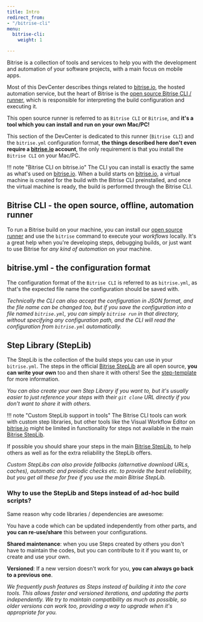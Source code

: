 ```yaml
---
title: Intro
redirect_from:
- "/bitrise-cli"
menu:
  bitrise-cli:
    weight: 1

---
```

Bitrise is a collection of tools and services to help you with the development
and automation of your software projects, with a main focus on mobile apps.

Most of this DevCenter describes things related to [bitrise.io](https://www.bitrise.io),
the hosted automation service, but the heart of Bitrise is the
[open source Bitrise CLI / runner](https://github.com/bitrise-io/bitrise),
which is responsible for interpreting the build configuration and executing it.

This open source runner is referred to as `Bitrise CLI` or `Bitrise`,
and __it's a tool which you can install and run on your own Mac/PC!__

This section of the DevCenter is dedicated to this runner (`Bitrise CLI`) and the
`bitrise.yml` configuration format, __the things described here don't even require a
[bitrise.io](https://www.bitrise.io) account__, the only requirement is that
you install the `Bitrise CLI` on your Mac/PC.

!!! note "Bitrise CLI on bitrise.io"
    The CLI you can install is exactly the same as what's used on [bitrise.io](https://www.bitrise.io).
    When a build starts on [bitrise.io](https://www.bitrise.io), a virtual machine
    is created for the build with the Bitrise CLI preinstalled,
    and once the virtual machine is ready, the build is performed through the Bitrise CLI.


## Bitrise CLI - the open source, offline, automation runner

To run a Bitrise build on your machine, you can install our [open source runner](https://www.bitrise.io/cli)
and use the `bitrise` command to execute your _workflows_ locally.
It's a great help when you're developing steps, debugging builds,
or just want to use Bitrise for _any kind of automation_ on your machine.


## bitrise.yml - the configuration format

The configuration format of the `Bitrise CLI` is referred to as `bitrise.yml`,
as that's the expected file name the configuration should be saved with.

_Technically the CLI can also accept the configuration in JSON format,
and the file name can be changed too, but if you save the configuration
into a file named `bitrise.yml`, you can simply `bitrise run` in that directory,
without specifying any configuration path, and the CLI will read the
configuration from `bitrise.yml` automatically._


## Step Library (StepLib)

The StepLib is the collection of the build steps you can use in your
`bitrise.yml`. The steps in the official [Bitrise StepLib](https://github.com/bitrise-io/bitrise-steplib)
are all open source, __you can write your own__ too and then share it with others!
See the [step-template](https://github.com/bitrise-steplib/step-template) for more information.

_You can also create your own Step Library if you want to, but it's usually
easier to just reference your steps with their `git clone` URL directly
if you don't want to share it with others._

!!! note "Custom StepLib support in tools"
    The Bitrise CLI tools can work with custom step libraries, but other
    tools like the Visual Workflow Editor on [bitrise.io](https://www.bitrise.io)
    might be limited in functionality for steps not available in the main
    [Bitrise StepLib](https://github.com/bitrise-io/bitrise-steplib).

If possible you should share your steps in the
main [Bitrise StepLib](https://github.com/bitrise-io/bitrise-steplib),
to help others as well as for the extra reliability the StepLib offers.

_Custom StepLibs can also provide fallbacks (alternative download URLs, caches),
automatic and preiodic checks etc. to provide the best reliability, but you get all these for free
if you use the main Bitrise StepLib._

### Why to use the StepLib and Steps instead of ad-hoc build scripts?

Same reason why code libraries / dependencies are awesome:

You have a code which can be updated independently from other parts,
and __you can re-use/share__ this between your configurations.

__Shared maintenance__: when you use Steps created by others you don't have to maintain
the codes, but you can contribute to it if you want to, or create and use your own.

__Versioned__: If a new version doesn't work for you, __you can always go back to a previous one__.

_We frequently push features as Steps instead of building it into the core tools.
This allows faster and versioned iterations, and updating the parts independently.
We try to maintain compatibility as much as possible, so older versions can work too,
providing a way to upgrade when it's appropriate for you._